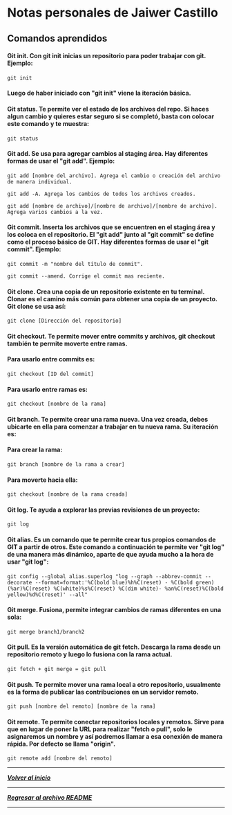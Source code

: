 # Notas personales de Jaiwer Castillo

## Comandos aprendidos

#### Git init. Con git init inicias un repositorio para poder trabajar con git. Ejemplo:
```Shell 
git init
```

#### Luego de haber iniciado con "git init" viene la iteración básica. 


#### Git status. Te permite ver el estado de los archivos del repo. Si haces algun cambio y quieres estar seguro si se completó, basta con colocar este comando y te muestra: 
```Shell
git status
```
#### Git add. Se usa para agregar cambios al staging área. Hay diferentes formas de usar el "git add". Ejemplo: 
```Shell
git add [nombre del archivo]. Agrega el cambio o creación del archivo de manera individual.

git add -A. Agrega los cambios de todos los archivos creados. 

git add [nombre de archivo]/[nombre de archivo]/[nombre de archivo]. Agrega varios cambios a la vez.
```
#### Git commit. Inserta los archivos que se encuentren en el staging área y los coloca en el repositorio. El "git add" junto al "git commit" se define como el proceso básico de GIT. Hay diferentes formas de usar el "git commit". Ejemplo:
```Shell 
git commit -m "nombre del título de commit". 

git commit --amend. Corrige el commit mas reciente.
```

#### Git clone. Crea una copia de un repositorio existente en tu terminal. Clonar es el camino más común para obtener una copia de un proyecto. Git clone se usa así: 
```Shell
git clone [Dirección del repositorio]
```
#### Git checkout. Te permite mover entre commits y archivos, git checkout también te permite moverte entre ramas.

#### Para usarlo entre commits es:
```Shell
git checkout [ID del commit]
```
#### Para usarlo entre ramas es:
```Shell
git checkout [nombre de la rama]
```
#### Git branch. Te permite crear una rama nueva. Una vez creada, debes ubicarte en ella para comenzar a trabajar en tu nueva rama. Su iteración es: 

#### Para crear la rama:
```Shell 
git branch [nombre de la rama a crear]
```

#### Para moverte hacia ella:
```Shell
git checkout [nombre de la rama creada]  
```

#### Git log. Te ayuda a explorar las previas revisiones de un proyecto: 
```Shell 
git log
```

#### Git alias. Es un comando que te permite crear tus propios comandos de GIT a partir de otros. Este comando a continuación te permite ver "git log" de una manera más dinámico, aparte de que ayuda mucho a la hora de usar "git log":
```Shell
git config --global alias.superlog "log --graph --abbrev-commit --decorate --format=format:'%C(bold blue)%h%C(reset) - %C(bold green)(%ar)%C(reset) %C(white)%s%C(reset) %C(dim white)- %an%C(reset)%C(bold yellow)%d%C(reset)' --all"
```

#### Git merge. Fusiona, permite integrar cambios de ramas diferentes en una sola: 
```Shell
git merge branch1/branch2
```
#### Git pull. Es la versión automática de git fetch. Descarga la rama desde un repositorio remoto y luego lo fusiona con la rama actual.
```Shell 
git fetch + git merge = git pull
```
#### Git push. Te permite mover una rama local a otro repositorio, usualmente es la forma de publicar las contribuciones en un servidor remoto.
```Shell
git push [nombre del remoto] [nombre de la rama]
```
#### Git remote. Te permite conectar repositorios locales y remotos. Sirve para que en lugar de poner la URL para realizar "fetch o pull", solo le asignaremos un nombre y así podremos llamar a esa conexión de manera rápida. Por defecto se llama "origin".
```Shell 
git remote add [nombre del remoto]
```
--------------------------------------------------------

***[Volver al inicio](Jaiwer-readme.md)*** 

--------------------------------------------------------

***[Regresar al archivo README](README.md)***

--------------------------------------------------------